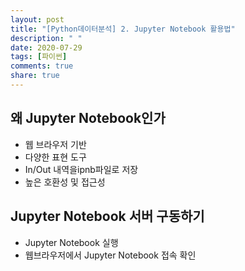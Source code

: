 ```yaml
---
layout: post
title: "[Python데이터분석] 2. Jupyter Notebook 활용법"
description: " "
date: 2020-07-29
tags: [파이썬]
comments: true
share: true
---
```



## 왜 Jupyter Notebook인가

- 웹 브라우저 기반
- 다양한 표현 도구
- In/Out 내역을ipnb파일로 저장
- 높은 호환성 및 접근성

## Jupyter Notebook 서버 구동하기

- Jupyter Notebook 실행
- 웹브라우저에서 Jupyter Notebook 접속 확인
